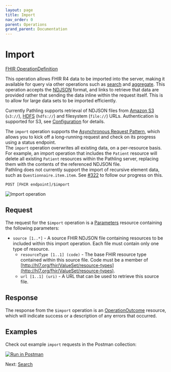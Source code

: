```yaml
---
layout: page
title: Import
nav_order: 0
parent: Operations
grand_parent: Documentation
---
```


# Import

[FHIR OperationDefinition](https://pathling.csiro.au/fhir/OperationDefinition/import-4)

This operation allows FHIR R4 data to be imported into the server, making it
available for query via other operations such as [search](./search.html) and
[aggregate](./aggregate.html). This operation accepts the
[NDJSON](http://ndjson.org/) format, and links to retrieve that data are
provided rather that sending the data inline within the request itself. This is
to allow for large data sets to be imported efficiently.

Currently Pathling supports retrieval of NDJSON files from
[Amazon S3](https://aws.amazon.com/s3/) (`s3://`),
[HDFS](https://hadoop.apache.org/docs/r1.2.1/hdfs_design.html) (`hdfs://`) and
filesystem (`file://`) URLs. Authentication is supported for S3, see
[Configuration](./configuration.html) for details.

<div class="callout info">
    The <code>import</code> operation supports the <a href="https://hl7.org/fhir/r4/async.html">Asynchronous Request Pattern</a>, which allows you to kick off a long-running request and check on its progress using a status endpoint.
</div>

<div class="callout warning">
    The <code>import</code> operation overwrites all existing data, on a per-resource basis. For example, an import operation that includes the <code>Patient</code> resource will delete all existing <code>Patient</code> resources within the Pathling server, replacing them with the contents of the referenced NDJSON file.
</div>

<div class="callout warning">
    Pathling does not currently support the import of recursive element data, such as <code>Questionnaire.item.item</code>. See <a href="https://github.com/aehrc/pathling/issues/322">#322</a> to follow our progress on this.
</div>

```
POST [FHIR endpoint]/$import
```

<img src="/images/import.png" 
     srcset="/images/import@2x.png 2x, /images/import.png 1x"
     alt="Import operation" />

## Request

The request for the `$import` operation is a
[Parameters](https://hl7.org/fhir/R4/parameters.html) resource containing the
following parameters:

- `source [1..*]` - A source FHIR NDJSON file containing resources to be
  included within this import operation. Each file must contain only one type of
  resource.
  - `resourceType [1..1] (code)` - The base FHIR resource type contained within
    this source file. Code must be a member of
    [http://hl7.org/fhir/ValueSet/resource-types](http://hl7.org/fhir/ValueSet/resource-types).
  - `url [1..1] (uri)` - A URL that can be used to retrieve this source file.

## Response

The response from the `$import` operation is an
[OperationOutcome](https://hl7.org/fhir/R4/operationoutcome.html) resource,
which will indicate success or a description of any errors that occurred.

## Examples

Check out example `import` requests in the Postman collection:

<a class="postman-link"
   href="https://documenter.getpostman.com/view/634774/S17rx9Af?version=latest#d5f260da-7eca-4a19-83b2-a944491ba5a6">
<img src="https://run.pstmn.io/button.svg" alt="Run in Postman"/></a>

Next: [Search](./search.html)
